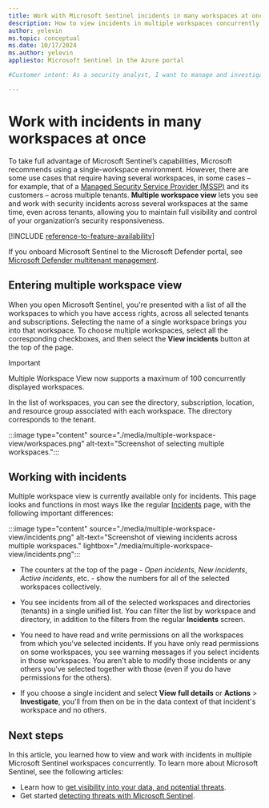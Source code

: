 ```yaml
---
title: Work with Microsoft Sentinel incidents in many workspaces at once | Microsoft Docs
description: How to view incidents in multiple workspaces concurrently in Microsoft Sentinel.
author: yelevin
ms.topic: conceptual
ms.date: 10/17/2024
ms.author: yelevin
appliesto: Microsoft Sentinel in the Azure portal

#Customer intent: As a security analyst, I want to manage and investigate incidents across multiple workspaces and tenants so that I can maintain comprehensive visibility and control over my organization's security posture.

---
```


# Work with incidents in many workspaces at once

 To take full advantage of Microsoft Sentinel’s capabilities, Microsoft recommends using a single-workspace environment. However, there are some use cases that require having several workspaces, in some cases – for example, that of a [Managed Security Service Provider (MSSP)](./multiple-tenants-service-providers.md) and its customers – across multiple tenants. **Multiple workspace view** lets you see and work with security incidents across several workspaces at the same time, even across tenants, allowing you to maintain full visibility and control of your organization’s security responsiveness.

[!INCLUDE [reference-to-feature-availability](includes/reference-to-feature-availability.md)]

If you onboard Microsoft Sentinel to the Microsoft Defender portal, see [Microsoft Defender multitenant management](/defender-xdr/mto-overview).

## Entering multiple workspace view

When you open Microsoft Sentinel, you're presented with a list of all the workspaces to which you have access rights, across all selected tenants and subscriptions. Selecting the name of a single workspace brings you into that workspace. To choose multiple workspaces, select all the corresponding checkboxes, and then select the **View incidents** button at the top of the page.

> [!IMPORTANT]
> Multiple Workspace View now supports a maximum of 100 concurrently displayed workspaces.
>

In the list of workspaces, you can see the directory, subscription, location, and resource group associated with each workspace. The directory corresponds to the tenant.

:::image type="content" source="./media/multiple-workspace-view/workspaces.png" alt-text="Screenshot of selecting multiple workspaces.":::

## Working with incidents

Multiple workspace view is currently available only for incidents. This page looks and functions in most ways like the regular [Incidents](investigate-cases.md) page, with the following important differences:

:::image type="content" source="./media/multiple-workspace-view/incidents.png" alt-text="Screenshot of viewing incidents across multiple workspaces." lightbox="./media/multiple-workspace-view/incidents.png":::


- The counters at the top of the page - *Open incidents*, *New incidents*, *Active incidents*, etc. - show the numbers for all of the selected workspaces collectively.

- You see incidents from all of the selected workspaces and directories (tenants) in a single unified list. You can filter the list by workspace and directory, in addition to the filters from the regular **Incidents** screen.

- You need to have read and write permissions on all the workspaces from which you've selected incidents. If you have only read permissions on some workspaces, you see warning messages if you select incidents in those workspaces. You aren't able to modify those incidents or any others you've selected together with those (even if you do have permissions for the others).

- If you choose a single incident and select **View full details** or **Actions** > **Investigate**, you'll from then on be in the data context of that incident's workspace and no others.

## Next steps

In this article, you learned how to view and work with incidents in multiple Microsoft Sentinel workspaces concurrently. To learn more about Microsoft Sentinel, see the following articles:

- Learn how to [get visibility into your data, and potential threats](get-visibility.md).
- Get started [detecting threats with Microsoft Sentinel](detect-threats-built-in.md).
